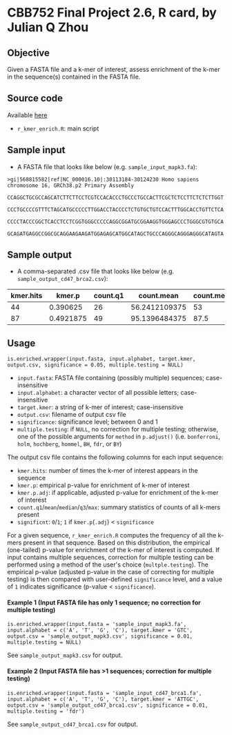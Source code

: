 # CBB752 Final Project 2.6, R card, by Julian Q Zhou

## Objective

Given a FASTA file and a k-mer of interest, assess enrichment of the k-mer in the sequence(s) contained in the FASTA file.

## Source code

Available [here](https://github.com/jqz752/cbb752_2.6_R)

* `r_kmer_enrich.R`: main script

## Sample input
* A FASTA file	that looks like below (e.g. `sample_input_mapk3.fa`):

`>gi|568815582|ref|NC_000016.10|:30113184-30124230 Homo sapiens chromosome 16, GRCh38.p2 Primary Assembly`

`CCAGGCTGCGCCAGCATCTTCTTCCTCGTCCACACCCTGCCCTGCCACTTCGCTCTCCTTCTCTCTTGGT`

`CCCTGCCCCGTTTCTAGCATGCCCCCTTGGACCTACCCCTCTGTGCTGTCCACTTTGGCACCTGTTCTCA`

`CCCCTACCCGGCTCACCTCCTCGGTGGGCCCCCAGGCGGATGCGGAAGGTGGGAGCCCTGGGCGTGTGCA`

`GCAGATGAGGCCGGCGCAGGAAGAAGATGGAGAGCATGGCATAGCTGCCCAGGGCAGGGAGGGCATAGTA`

## Sample output
* A comma-separated .csv file that looks like below (e.g. `sample_output_cd47_brca2.csv`):

kmer.hits | kmer.p | count.q1 | count.mean | count.median | count.q3 | count.max | kmer.p.adj |significant
---|---|---|---|---|---|---|---|---
44|0.390625|26|56.2412109375|53|76|534|0.4921875|0
87|0.4921875|49|95.1396484375|87.5|128|1128|0.4921875|0

## Usage

`is.enriched.wrapper(input.fasta, input.alphabet, target.kmer, output.csv, significance = 0.05, multiple.testing = NULL)`

* `input.fasta`: FASTA file containing (possibly multiple) sequences; case-insensitive
* `input.alphabet`: a character vector of all possible letters; case-insensitive
* `target.kmer`: a string of k-mer of interest; case-insensitive
* `output.csv`: filename of output csv file
* `significance`: significance level; between 0 and 1
* `multiple.testing`: if `NULL`, no correction for multiple testing; otherwise, one of the possible arguments for `method` in `p.adjust()` (i.e. `bonferroni`, `holm`, `hochberg`, `hommel`, `BH`, `fdr`, or `BY`)

The output csv file contains the following columns for each input sequence:
* `kmer.hits`: number of times the k-mer of interest appears in the sequence
* `kmer.p`: empirical p-value for enrichment of k-mer of interest
* `kmer.p.adj`: if applicable, adjusted p-value for enrichment of the k-mer of interest
* `count.q1`/`mean`/`median`/`q3`/`max`: summary statistics of counts of all k-mers present
* `significnt`: `0`/`1`; `1` if `kmer.p`(`.adj`) < `significance`

For a given sequence, `r_kmer_enrich.R` computes the frequency of all the k-mers present in that sequence. Based on this distribution, the empirical (one-tailed) p-value for enrichment of the k-mer of interest is computed. If input contains multiple sequences, correction for multiple testing can be performed using a method of the user's choice (`multple.testing`). The empirical p-value (adjusted p-value in the case of correcting for multiple testing) is then compared with user-defined `significance` level, and a value of `1` indicates significance (p-value < `significance`).

#### Example 1 (Input FASTA file has only 1 sequence; no correction for multiple testing)

`is.enriched.wrapper(input.fasta = 'sample_input_mapk3.fa',
                    input.alphabet = c('A', 'T', 'G', 'C'),
                    target.kmer = 'GTC',
                    output.csv = 'sample_output_mapk3.csv',
                    significance = 0.01, multiple.testing = NULL)`

See `sample_output_mapk3.csv` for output.

#### Example 2 (Input FASTA file has >1 sequences; correction for multiple testing)
 
`is.enriched.wrapper(input.fasta = 'sample_input_cd47_brca1.fa',
                    input.alphabet = c('A', 'T', 'G', 'C'),
                    target.kmer = 'ATTGC',
                    output.csv = 'sample_output_cd47_brca1.csv',
                    significance = 0.01, multiple.testing = 'fdr')`

See `sample_output_cd47_brca1.csv` for output.
